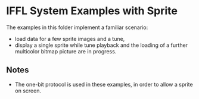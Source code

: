 # IFFL System Examples with Sprite
The examples in this folder implement a familiar scenario:
- load data for a few sprite images and a tune, 
- display a single sprite while tune playback  and the loading of a further multicolor bitmap picture are in progress.

## Notes
- The one-bit protocol is used in these examples, in order to allow a sprite on screen.
